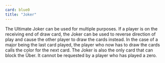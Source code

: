 ```yaml
---
card: blue0
title: "Joker"
---
```


The Ultimate Joker can be used for multiple purposes.  If a player is on the receiving end of draw card, the Joker 
can be used to reverse direction of play and cause the other player to draw the cards instead.  In the case of a 
major being the last card played, the player who now has to draw the cards calls the color for the next card.
The Joker is also the only card that can block the <span>&Uuml;ber</span>.  It cannot be requested by a player
who has played a zero.

